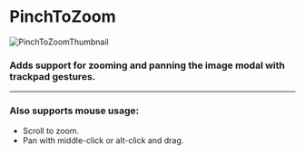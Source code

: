 # PinchToZoom

![PinchToZoomThumbnail](https://user-images.githubusercontent.com/7241851/147308002-ffdd2b0a-8c9b-4e72-b973-88f641bfda8f.png)

### Adds support for zooming and panning the image modal with trackpad gestures.
---
### Also supports mouse usage:
- Scroll to zoom.
- Pan with middle-click or alt-click and drag.